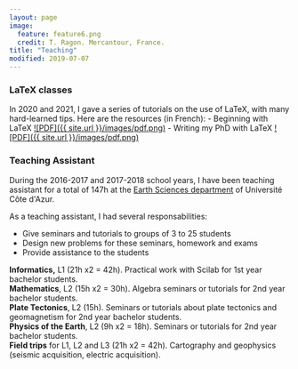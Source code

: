 ```yaml
---
layout: page
image:
  feature: feature6.png
  credit: T. Ragon. Mercantour, France.
title: "Teaching"
modified: 2019-07-07
---
```



### LaTeX classes
In 2020 and 2021, I gave a series of tutorials on the use of LaTeX, with many hard-learned tips. Here are the resources (in French):
      - Beginning with LaTeX [![PDF]({{ site.url }}/images/pdf.png)](débuter_latex.pdf)
      - Writing my PhD with LaTeX [![PDF]({{ site.url }}/images/pdf.png)](écrire_thèse_latex.pdf)

### Teaching Assistant
During the 2016-2017 and 2017-2018 school years, I have been teaching assistant for a total of 147h at the [Earth Sciences department](https://st-unice.oca.eu/?lang=fr) of Université Côte d'Azur.

As a teaching assistant, I had several responsabilities:  
- Give seminars and tutorials to groups of 3 to 25 students
- Design new problems for these seminars, homework and exams
- Provide assistance to the students

**Informatics,** L1 (21h x2 = 42h). Practical work with Scilab for 1st year bachelor students.  
**Mathematics**, L2 (15h x2 = 30h). Algebra seminars or tutorials for 2nd year bachelor students.  
**Plate Tectonics**, L2 (15h). Seminars or tutorials about plate tectonics and geomagnetism for 2nd year bachelor students.  
**Physics of the Earth**, L2 (9h x2 = 18h). Seminars or tutorials for 2nd year bachelor students.  
**Field trips** for L1, L2 and L3 (21h x2 = 42h). Cartography and geophysics (seismic acquisition, electric acquisition).